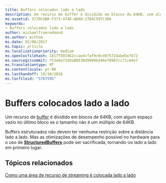 ```yaml
---
title: Buffers colocados lado a lado
description: Um recurso de buffer é dividido em blocos de 64KB, com algum espaço vazio no último bloco se o tamanho não é um múltiplo de 64KB.
ms.assetid: 577DC6B0-F373-4748-AD80-2784C597C366
keywords:
- Buffers colocados lado a lado
author: michaelfromredmond
ms.author: mithom
ms.date: 02/08/2017
ms.topic: article
ms.localizationpriority: medium
ms.openlocfilehash: 1817f501962ccae4cfaf9c0ce075724abd5e7672
ms.sourcegitcommit: 753e0a7160a88830d9908b446ef0907cc71c64e7
ms.translationtype: MT
ms.contentlocale: pt-BR
ms.lasthandoff: 10/30/2018
ms.locfileid: "5767595"
---
```

# <a name="buffer-tiling"></a>Buffers colocados lado a lado


Um recurso de [buffer](introduction-to-buffers.md) é dividido em blocos de 64KB, com algum espaço vazio no último bloco se o tamanho não é um múltiplo de 64KB.

Buffers estruturados não devem ter nenhuma restrição sobre a distância lado a lado. Mas as otimizações de desempenho possível no hardware para o uso de [**StructuredBuffers**](https://msdn.microsoft.com/library/windows/desktop/ff471514) pode ser sacrificada, tornando-os lado a lado em primeiro lugar.

## <a name="span-idrelated-topicsspanrelated-topics"></a><span id="related-topics"></span>Tópicos relacionados


[Como uma área de recurso de streaming é colocada lado a lado](how-a-streaming-resource-s-area-is-tiled.md)

 

 




